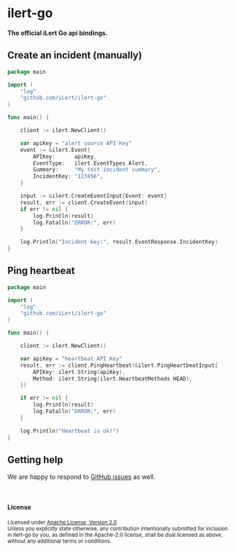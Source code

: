 # ilert-go

**The official iLert Go api bindings.**

## Create an incident (manually)

```go
package main

import (
	"log"
	"github.com/iLert/ilert-go"
)

func main() {

	client := ilert.NewClient()

	var apiKey = "alert source API Key"
	event := &ilert.Event{
		APIKey:      apiKey,
		EventType:   ilert.EventTypes.Alert,
		Summary:     "My test incident summary",
		IncidentKey: "123456",
	}

	input := &ilert.CreateEventInput{Event: event}
	result, err := client.CreateEvent(input)
	if err != nil {
		log.Println(result)
		log.Fatalln("ERROR:", err)
	}

	log.Println("Incident key:", result.EventResponse.IncidentKey)
}
```

## Ping heartbeat

```go
package main

import (
	"log"
	"github.com/iLert/ilert-go"
)

func main() {

	client := ilert.NewClient()

	var apiKey = "heartbeat API Key"
	result, err := client.PingHeartbeat(&ilert.PingHeartbeatInput{
		APIKey: ilert.String(apiKey),
		Method: ilert.String(ilert.HeartbeatMethods.HEAD),
	})

	if err != nil {
		log.Println(result)
		log.Fatalln("ERROR:", err)
	}

	log.Println("Heartbeat is ok!")
}
```

## Getting help

We are happy to respond to [GitHub issues][issues] as well.

[issues]: https://github.com/iLert/ilert-go/issues/new

<br>

#### License

<sup>
Licensed under <a href="LICENSE">Apache License, Version
2.0</a>
</sup>

<br>

<sub>
Unless you explicitly state otherwise, any contribution intentionally submitted for inclusion in ilert-go by you, as defined in the Apache-2.0 license, shall be dual licensed as above, without any additional terms or conditions.
</sub>
